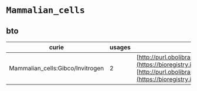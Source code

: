 # `Mammalian_cells`
## bto
| curie                            |   usages | nodes                                                                                                                                                                                                                            |
|----------------------------------|----------|----------------------------------------------------------------------------------------------------------------------------------------------------------------------------------------------------------------------------------|
| Mammalian_cells:Gibco/Invitrogen |        2 | [http://purl.obolibrary.org/obo/BTO:0003032](https://bioregistry.io/http://purl.obolibrary.org/obo/BTO:0003032), [http://purl.obolibrary.org/obo/BTO:0003033](https://bioregistry.io/http://purl.obolibrary.org/obo/BTO:0003033) |
